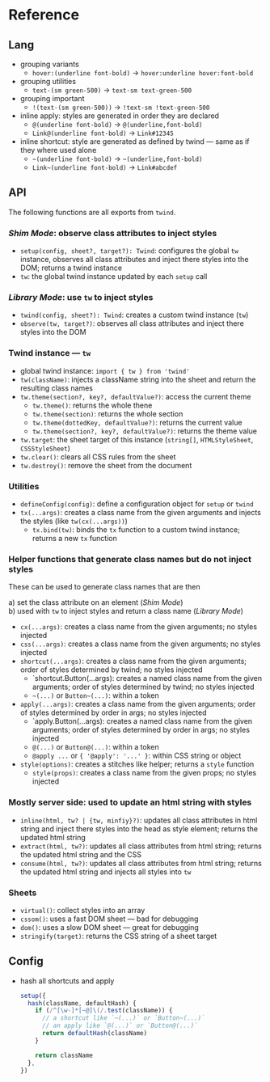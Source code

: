 # Reference

## Lang

- grouping variants
  - `hover:(underline font-bold)` -> `hover:underline hover:font-bold`
- grouping utilities
  - `text-(sm green-500)` -> `text-sm text-green-500`
- grouping important
  - `!(text-(sm green-500))` -> `!text-sm !text-green-500`
- inline apply: styles are generated in order they are declared
  - `@(underline font-bold)` -> `@(underline,font-bold)`
  - `Link@(underline font-bold)` -> `Link#12345`
- inline shortcut: style are generated as defined by twind — same as if they where used alone
  - `~(underline font-bold)` -> `~(underline,font-bold)`
  - `Link~(underline font-bold)` -> `Link#abcdef`

## API

The following functions are all exports from `twind`.

### _Shim Mode_: observe class attributes to inject styles

- `setup(config, sheet?, target?): Twind`: configures the global `tw` instance, observes all class attributes and inject there styles into the DOM; returns a twind instance
- `tw`: the global twind instance updated by each `setup` call

### _Library Mode_: use `tw` to inject styles

- `twind(config, sheet?): Twind`: creates a custom twind instance (`tw`)
- `observe(tw, target?)`: observes all class attributes and inject there styles into the DOM

### Twind instance — `tw`

- global twind instance: `import { tw } from 'twind'`
- `tw(className)`: injects a className string into the sheet and return the resulting class names
- `tw.theme(section?, key?, defaultValue?)`: access the current theme
  - `tw.theme()`: returns the whole thene
  - `tw.theme(section)`: returns the whole section
  - `tw.theme(dottedKey, defaultValue?)`: returns the current value
  - `tw.theme(section?, key?, defaultValue?)`: returns the theme value
- `tw.target`: the sheet target of this instance (`string[]`, `HTMLStyleSheet`, `CSSStyleSheet`)
- `tw.clear()`: clears all CSS rules from the sheet
- `tw.destroy()`: remove the sheet from the document

### Utilities

- `defineConfig(config)`: define a configuration object for `setup` or `twind`
- `tx(...args)`: creates a class name from the given arguments and injects the styles (like `tw(cx(...args))`)
  - `tx.bind(tw)`: binds the `tx` function to a custom twind instance; returns a new `tx` function

### Helper functions that generate class names but do **not** inject styles

These can be used to generate class names that are then

a) set the class attribute on an element (_Shim Mode_)<br>
b) used with `tw` to inject styles and return a class name (_Library Mode_)

- `cx(...args)`: creates a class name from the given arguments; no styles injected
- `css(...args)`: creates a class name from the given arguments; no styles injected
- `shortcut(...args)`: creates a class name from the given arguments; order of styles determined by twind; no styles injected
  - `shortcut.Button(...args): creates a named class name from the given arguments; order of styles determined by twind; no styles injected
  - `~(...)` or `Button~(...)`: within a token
- `apply(...args)`: creates a class name from the given arguments; order of styles determined by order in args; no styles injected
  - `apply.Button(...args): creates a named class name from the given arguments; order of styles determined by order in args; no styles injected
  - `@(...)` or `Button@(...)`: within a token
  - `@apply ...` or `{ '@apply': '...' }`: within CSS string or object
- `style(options)`: creates a stitches like helper; returns a `style` function
  - `style(props)`: creates a class name from the given props; no styles injected

### Mostly server side: used to update an html string with styles

- `inline(html, tw? | {tw, minfiy}?)`: updates all class attributes in html string and inject there styles into the head as style element; returns the updated html string
- `extract(html, tw?)`: updates all class attributes from html string; returns the updated html string and the CSS
- `consume(html, tw?)`: updates all class attributes from html string; returns the updated html string and injects all styles into `tw`

### Sheets

- `virtual()`: collect styles into an array
- `cssom()`: uses a fast DOM sheet — bad for debugging
- `dom()`: uses a slow DOM sheet — great for debugging
- `stringify(target)`: returns the CSS string of a sheet target

## Config

- hash all shortcuts and apply

  ```js
  setup({
    hash(className, defaultHash) {
      if (/^[\w-]*[~@]\(/.test(className)) {
        // a shortcut like `~(...)` or `Button~(...)`
        // an apply like `@(...)` or `Button@(...)`
        return defaultHash(className)
      }

      return className
    },
  })
  ```
